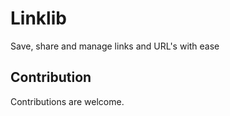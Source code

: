 # **Linklib**

Save, share and manage links and URL's with ease


  
## **Contribution**

Contributions are welcome.